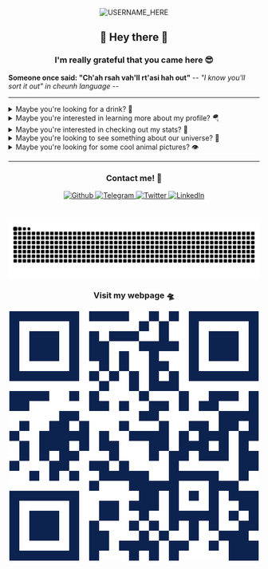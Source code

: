 <p align="center">

  <img src="https://socialify.git.ci/nclsbayona/nclsbayona/image?description=1&descriptionEditable=Come%20check%20my%20profile!&font=Bitter&pattern=Signal&theme=Dark" alt="USERNAME_HERE" width="640" height="320" />

</p>

<h2 align="center">👋 Hey there 👋</h2>

<h3 align="center">I'm really grateful that you came here 😎</h3>

<!--p  align="center">
<img src="logo.png" alt="Logo" width="480">
</p-->


<p align="center">

  <strong align="center">Someone once said: &quot;Ch'ah rsah vah'll rt'asi hah out&quot;</strong>
  <i>-- &quot;I know you'll sort it out&quot; in cheunh language --</i>

</p>


----

<details name="info">
<summary>Maybe you're looking for a drink? 🍹</summary>
<br />
<h4 align="center">Funk and Soul</h4>
<p align="center">

<img src="https://www.thecocktaildb.com/images/media/drink/qtv83q1596015790.jpg" alt="Drink image" />

</p>

<h5 align="center">Alcoholic - Cocktail</h5>

<h5 align="center">Necessary ingredients</h5>
<table align="center">
<tr>
<td>
<table frame="box" rules="cols">
    <thead>
        <tr>
            <th style="padding-left: 1em; padding-right: 1em; text-align: center">Ingredient</th>
            <th style="padding-left: 1em; padding-right: 1em; text-align: center">Measure</th>
        </tr>
    </thead>
    <tbody>
        <tr>
            <td style="padding-left: 1em; padding-right: 1em; text-align: center; vertical-align: top">Rum</td>
            <td style="padding-left: 1em; padding-right: 1em; text-align: center; vertical-align: top">2 shots</td>
        </tr>
        <tr>
            <td style="padding-left: 1em; padding-right: 1em; text-align: center; vertical-align: top">Apricot Nectar</td>
            <td style="padding-left: 1em; padding-right: 1em; text-align: center; vertical-align: top">1 shot</td>
        </tr>
        <tr>
            <td style="padding-left: 1em; padding-right: 1em; text-align: center; vertical-align: top">Pomegranate juice</td>
            <td style="padding-left: 1em; padding-right: 1em; text-align: center; vertical-align: top">1 shot</td>
        </tr>
        <tr>
            <td style="padding-left: 1em; padding-right: 1em; text-align: center; vertical-align: top">lemon</td>
            <td style="padding-left: 1em; padding-right: 1em; text-align: center; vertical-align: top">Juice of 1/2</td>
        </tr>
        <tr>
            <td style="padding-left: 1em; padding-right: 1em; text-align: center; vertical-align: top">Soda Water</td>
            <td style="padding-left: 1em; padding-right: 1em; text-align: center; vertical-align: top">Top</td>
        </tr>
        <tr>
            <td style="padding-left: 1em; padding-right: 1em; text-align: center; vertical-align: top"></td>
            <td style="padding-left: 1em; padding-right: 1em; text-align: center; vertical-align: top"></td>
        </tr>
        <tr>
            <td style="padding-left: 1em; padding-right: 1em; text-align: center; vertical-align: top"></td>
            <td style="padding-left: 1em; padding-right: 1em; text-align: center; vertical-align: top"></td>
        </tr>
    </tbody>
</table>
</td>
</tr>
</table>



<p align="center">
Mix all ingredients together and strain into a Collins glass. Use Jamaican rum where possible for a more authentic taste.
</p>

----

</details>


<details name="info">
<summary>Maybe you're interested in learning more about my profile? 🪂</summary>
<br />
<h5 align="center">👀 Visitor count</h5>
<p align="center">

<img src="https://profile-counter.glitch.me/nclsbayona/count.svg"/>

</p>
<p align="center">

<img src="https://img.shields.io/github/followers/nclsbayona?color=003153&logo=github&style=for-the-badge"/>
<img src="https://img.shields.io/github/last-commit/nclsbayona/nclsbayona?color=003153&logo=github&style=for-the-badge&label=Latest%20Profile%20Commit">

</p>
<p align="center">

<img src="https://github-profile-trophy.vercel.app/?username=nclsbayona&theme=dracula&no-frame=false&margin-w=5&margin-h=5&no-bg=true&column=4">

</p>

----

</details>


<details name="info">
<summary>Maybe you're interested in checking out my stats? 🐣</summary>
<br />
<h4 align="center">General GitHub Stats 🌀</h4>

<p align="center">

<!--h5>😃 General Overview</h5-->
<img src="https://github-readme-stats.vercel.app/api?username=nclsbayona&show_icons=true&count_private=true&include_all_commits=true&locale=en&theme=tokyonight" width="260">

<!--h5>Life-Time Stats Overview 😃</h5-->
<img src="https://github-readme-streak-stats.herokuapp.com/?user=nclsbayona&theme=algolia" width="260">

</p>

<br />

<h4 align="center">🤖 Programming Languages Stats</h4>

<p align="center">

<!--h5>Most Used Languages Stats 💾</h5-->
<img src="https://github-readme-stats.vercel.app/api/top-langs/?username=nclsbayona&show_icons=true&locale=en&langs_count=5&theme=tokyonight">

</p>

<br />

<h4 align="center">⌚General Weekly-Stats</h4>
<table align="center">
<tr>
<td>
<table frame="box" rules="cols">
    <thead>
        <tr>
            <th style="padding-left: 1em; padding-right: 1em; text-align: center">Language name</th>
            <th style="padding-left: 1em; padding-right: 1em; text-align: center">Time spent</th>
        </tr>
    </thead>
    <tbody>
    </tbody>
</table>
</td>
<td>
<table frame="box" rules="cols">
    <thead>
        <tr>
            <th style="padding-left: 1em; padding-right: 1em; text-align: center">OS name</th>
            <th style="padding-left: 1em; padding-right: 1em; text-align: center">Time spent</th>
        </tr>
    </thead>
    <tbody>
    </tbody>
</table>
</td>
</tr>
</table>

----
</details>


<details name="info">
<summary>Maybe you're looking to see something about our universe? 🔭</summary>

<br />
<h4 align="center">The Shadow of Ingenuity's Damaged Rotor Blade - ©️ NASA @ 2024-02-10</h4>
<p align="center">

<img src="https://apod.nasa.gov/apod/image/2402/PIA26243-1024.jpg" alt="The Shadow of Ingenuity's Damaged Rotor Blade image" />

</p>

<h5 align="center">On January 18, 2024, during its 72nd flight in the thin Martian atmosphere, autonomous Mars Helicopter Ingenuity rose to an altitude of 12 meters (40 feet) and hovered for 4.5 seconds above the Red Planet.  Ingenuity's 72nd landing was a rough one though. During descent it lost contact with the Perseverance rover about 1 meter above the Martian surface. Ingenuity was able to transmit this image after contact was re-established, showing the shadow of one of its rotor blades likely damaged during landing. And so, after wildly exceeding expectations during over 1,000 days of exploring Mars, the history-making Ingenuity has ended its flight operations. Nicknamed Ginny, Mars Helicopter Ingenuity became the first aircraft to achieve powered, controlled flight on another planet on April 19, 2021. Before launch, a small piece of material from the lower-left wing of the Wright Brothers Flyer 1, the first aircraft to achieve powered, controlled flight on planet Earth, was fixed to the underside of Ingenuity's solar panel.</h5>

----

</details>

<details name="info">
<summary>Maybe you're looking for some cool animal pictures? 👁️</summary>

<br />
<table align="center">
<tr>
<td>
<img src="https://cdn.animality.xyz/dog/14.png" width="180"/>
</td>
<td>
<img src="https://cdn.animality.xyz/duck/3.png" width="180"/>
</td>
<td>
<img src="https://cdn.animality.xyz/fox/24.png" width="180"/>
</td>
</tr>
<tr>
<td>
<img src="https://cdn.animality.xyz/cat/8.png" width="180"/>
</td>
<td>
<img src="https://cdn.animality.xyz/bird/14.png" width="180"/>
</td>
<td>
<img src="https://cdn.animality.xyz/panda/0.png" width="180"/>
</td>
</tr>
<tr>
<td>
<img src="https://cdn.animality.xyz/redpanda/7.png" width="180"/>
</td>
<td>
<img src="https://cdn.animality.xyz/koala/5.png" width="180"/>
</td>
<td>
<img src="https://cdn.animality.xyz/whale/4.png" width="180"/>
</td>
</tr>
<tr>
<td>
<img src="https://cdn.animality.xyz/dolphin/21.png" width="180"/>
</td>
<td>
<img src="https://cdn.animality.xyz/kangaroo/4.png" width="180"/>
</td>
<td>
<img src="https://cdn.animality.xyz/rabbit/10.png" width="180"/>
</td>
</tr>
<tr>
<td>
<img src="https://cdn.animality.xyz/lion/18.png" width="180"/>
</td>
<td>
<img src="https://cdn.animality.xyz/bear/11.png" width="180"/>
</td>
<td>
<img src="https://cdn.animality.xyz/frog/6.png" width="180"/>
</td>
</tr>
<tr>
<td>
<img src="https://cdn.animality.xyz/penguin/12.png" width="180"/>
</td>
<td>
<img src="https://cdn.animality.xyz/axolotl/15.png" width="180"/>
</td>
<td>
<img src="https://cdn.animality.xyz/capybara/5.png" width="180"/>
</td>
</tr>
<tr>
<td>
<img src="https://cdn.animality.xyz/hedgehog/13.png" width="180"/>
</td>
<td>
<img src="https://cdn.animality.xyz/turtle/6.png" width="180"/>
</td>
<td>
<img src="https://cdn.animality.xyz/narwhal/12.png" width="180"/>
</td>
</tr>
<tr>
<td>
<img src="https://cdn.animality.xyz/squirrel/10.png" width="180"/>
</td>
<td>
<img src="https://cdn.animality.xyz/fish/2.png" width="180"/>
</td>
<td>
<img src="https://cdn.animality.xyz/horse/10.png" width="180"/>
</td>
</tr>
</table>

----

</details>


----

<h3 align="center">Contact me! 📇</h3>

<p align="center">
<a href="https://github.com/nclsbayona" target="_blank">
 <img alt="Github" src="https://img.shields.io/badge/GitHub-%2312180E.svg?&style=for-the-badge&logo=Github&logoColor=white">
</a>

<a href="https://t.me/nclsbayona" target="_blank">
 <img alt="Telegram" src="https://img.shields.io/badge/-TELEGRAM-blue?&style=for-the-badge&logo=telegram&logoColor=white">
</a>

<a href="https://twitter.com/nclsbayona" target="_blank">
 <img alt="Twitter" src="https://img.shields.io/badge/twitter-%231DA1F2.svg?&style=for-the-badge&logo=twitter&logoColor=white">
</a>

<a href="https://www.linkedin.com/in/nclsbayona" target="_blank">
 <img alt="LinkedIn" src="https://img.shields.io/badge/-LINKEDIN-lightblue?&style=for-the-badge&logo=linkedin&logoColor=white">
</a>

<!-- <a href="https://instagram.com/" target="_blank">
 <img alt="Instagram" src="https://img.shields.io/badge/-INSTAGRAM-critical?&style=for-the-badge&logo=instagram&logoColor=white">
</a>

<a href="https://www.discord.com/channels/" target="_blank">
 <img alt="Discord" src="https://img.shields.io/badge/-DISCORD-darkblue?&style=for-the-badge&logo=discord&logoColor=white">
</a> !-->


</p>

<br />


<p align="center">

<img src="https://raw.githubusercontent.com/nclsbayona/Daily.dev-devcard-books/output/github-contribution-grid-snake-sissa.svg">

</p>


<h3 align="center">Visit my webpage 🛸</h3>
<p align="center"><a href="https://nclsbayona.github.io" target="_blank">
 <img src="QR.png">
</a></p>

</p>

